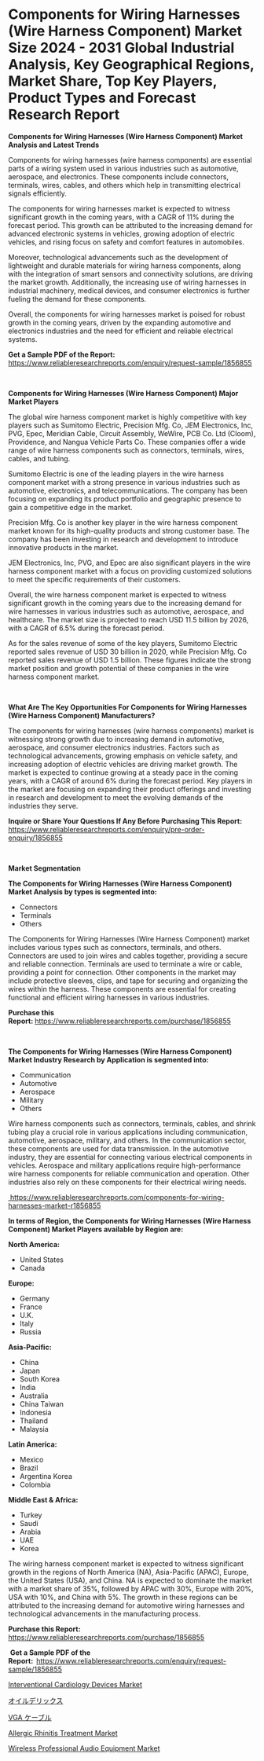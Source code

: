 <p><h1>Components for Wiring Harnesses (Wire Harness Component) Market Size 2024 - 2031 Global Industrial Analysis, Key Geographical Regions, Market Share, Top Key Players, Product Types and Forecast Research Report</h1></p><p><strong>Components for Wiring Harnesses (Wire Harness Component) Market Analysis and Latest Trends</strong></p>
<p><p>Components for wiring harnesses (wire harness components) are essential parts of a wiring system used in various industries such as automotive, aerospace, and electronics. These components include connectors, terminals, wires, cables, and others which help in transmitting electrical signals efficiently.</p><p>The components for wiring harnesses market is expected to witness significant growth in the coming years, with a CAGR of 11% during the forecast period. This growth can be attributed to the increasing demand for advanced electronic systems in vehicles, growing adoption of electric vehicles, and rising focus on safety and comfort features in automobiles.</p><p>Moreover, technological advancements such as the development of lightweight and durable materials for wiring harness components, along with the integration of smart sensors and connectivity solutions, are driving the market growth. Additionally, the increasing use of wiring harnesses in industrial machinery, medical devices, and consumer electronics is further fueling the demand for these components.</p><p>Overall, the components for wiring harnesses market is poised for robust growth in the coming years, driven by the expanding automotive and electronics industries and the need for efficient and reliable electrical systems.</p></p>
<p><strong>Get a Sample PDF of the Report:&nbsp;</strong> <a href="https://www.reliableresearchreports.com/enquiry/request-sample/1856855">https://www.reliableresearchreports.com/enquiry/request-sample/1856855</a></p>
<p>&nbsp;</p>
<p><strong>Components for Wiring Harnesses (Wire Harness Component) Major Market Players</strong></p>
<p><p>The global wire harness component market is highly competitive with key players such as Sumitomo Electric, Precision Mfg. Co, JEM Electronics, Inc, PVG, Epec, Meridian Cable, Circuit Assembly, WeWire, PCB Co. Ltd (Cloom), Providence, and Nangua Vehicle Parts Co. These companies offer a wide range of wire harness components such as connectors, terminals, wires, cables, and tubing.</p><p>Sumitomo Electric is one of the leading players in the wire harness component market with a strong presence in various industries such as automotive, electronics, and telecommunications. The company has been focusing on expanding its product portfolio and geographic presence to gain a competitive edge in the market.</p><p>Precision Mfg. Co is another key player in the wire harness component market known for its high-quality products and strong customer base. The company has been investing in research and development to introduce innovative products in the market.</p><p>JEM Electronics, Inc, PVG, and Epec are also significant players in the wire harness component market with a focus on providing customized solutions to meet the specific requirements of their customers.</p><p>Overall, the wire harness component market is expected to witness significant growth in the coming years due to the increasing demand for wire harnesses in various industries such as automotive, aerospace, and healthcare. The market size is projected to reach USD 11.5 billion by 2026, with a CAGR of 6.5% during the forecast period.</p><p>As for the sales revenue of some of the key players, Sumitomo Electric reported sales revenue of USD 30 billion in 2020, while Precision Mfg. Co reported sales revenue of USD 1.5 billion. These figures indicate the strong market position and growth potential of these companies in the wire harness component market.</p></p>
<p>&nbsp;</p>
<p><strong>What Are The Key Opportunities For Components for Wiring Harnesses (Wire Harness Component) Manufacturers?</strong></p>
<p><p>The components for wiring harnesses (wire harness components) market is witnessing strong growth due to increasing demand in automotive, aerospace, and consumer electronics industries. Factors such as technological advancements, growing emphasis on vehicle safety, and increasing adoption of electric vehicles are driving market growth. The market is expected to continue growing at a steady pace in the coming years, with a CAGR of around 6% during the forecast period. Key players in the market are focusing on expanding their product offerings and investing in research and development to meet the evolving demands of the industries they serve.</p></p>
<p><strong>Inquire or Share Your Questions If Any Before Purchasing This Report:</strong> <a href="https://www.reliableresearchreports.com/enquiry/pre-order-enquiry/1856855">https://www.reliableresearchreports.com/enquiry/pre-order-enquiry/1856855</a></p>
<p>&nbsp;</p>
<p><strong>Market Segmentation</strong></p>
<p><strong>The Components for Wiring Harnesses (Wire Harness Component) Market Analysis by types is segmented into:</strong></p>
<p><ul><li>Connectors</li><li>Terminals</li><li>Others</li></ul></p>
<p><p>The Components for Wiring Harnesses (Wire Harness Component) market includes various types such as connectors, terminals, and others. Connectors are used to join wires and cables together, providing a secure and reliable connection. Terminals are used to terminate a wire or cable, providing a point for connection. Other components in the market may include protective sleeves, clips, and tape for securing and organizing the wires within the harness. These components are essential for creating functional and efficient wiring harnesses in various industries.</p></p>
<p><strong>Purchase this Report:&nbsp;</strong><a href="https://www.reliableresearchreports.com/purchase/1856855">https://www.reliableresearchreports.com/purchase/1856855</a></p>
<p>&nbsp;</p>
<p><strong>The Components for Wiring Harnesses (Wire Harness Component) Market Industry Research by Application is segmented into:</strong></p>
<p><ul><li>Communication</li><li>Automotive</li><li>Aerospace</li><li>Military</li><li>Others</li></ul></p>
<p><p>Wire harness components such as connectors, terminals, cables, and shrink tubing play a crucial role in various applications including communication, automotive, aerospace, military, and others. In the communication sector, these components are used for data transmission. In the automotive industry, they are essential for connecting various electrical components in vehicles. Aerospace and military applications require high-performance wire harness components for reliable communication and operation. Other industries also rely on these components for their electrical wiring needs.</p></p>
<p><a href="https://www.reliableresearchreports.com/components-for-wiring-harnesses-market-r1856855">&nbsp;https://www.reliableresearchreports.com/components-for-wiring-harnesses-market-r1856855</a></p>
<p><strong>In terms of Region, the Components for Wiring Harnesses (Wire Harness Component) Market Players available by Region are:</strong></p>
<p>
    <p> <strong> North America: </strong>
        <ul>
            <li>United States</li>
            <li>Canada</li>
        </ul>
        </p> 
    <p> <strong> Europe: </strong>
        <ul>
            <li>Germany</li>
            <li>France</li>
            <li>U.K.</li>
            <li>Italy</li>
            <li>Russia</li>
        </ul>
        </p> 
    <p> <strong> Asia-Pacific: </strong>
        <ul>
            <li>China</li>
            <li>Japan</li>
            <li>South Korea</li>
            <li>India</li>
            <li>Australia</li>
            <li>China Taiwan</li>
            <li>Indonesia</li>
            <li>Thailand</li>
            <li>Malaysia</li>
        </ul>
        </p> 
    <p> <strong> Latin America: </strong>
        <ul>
            <li>Mexico</li>
            <li>Brazil</li>
            <li>Argentina Korea</li>
            <li>Colombia</li>
        </ul>
        </p> 
    <p> <strong> Middle East & Africa: </strong>
        <ul>
            <li>Turkey</li>
            <li>Saudi</li>
            <li>Arabia</li>
            <li>UAE</li>
            <li>Korea</li>
        </ul>
    </p>
    </p>
<p><p>The wiring harness component market is expected to witness significant growth in the regions of North America (NA), Asia-Pacific (APAC), Europe, the United States (USA), and China. NA is expected to dominate the market with a market share of 35%, followed by APAC with 30%, Europe with 20%, USA with 10%, and China with 5%. The growth in these regions can be attributed to the increasing demand for automotive wiring harnesses and technological advancements in the manufacturing process.</p></p>
<p><strong>Purchase this Report: </strong><a href="https://www.reliableresearchreports.com/purchase/1856855">https://www.reliableresearchreports.com/purchase/1856855</a></p>
<p>&nbsp;<strong>Get a Sample PDF of the Report:&nbsp;&nbsp;</strong><a href="https://www.reliableresearchreports.com/enquiry/request-sample/1856855">https://www.reliableresearchreports.com/enquiry/request-sample/1856855</a></p>
<p><strong></strong></p>
<p><p><a href="https://www.linkedin.com/pulse/interventional-cardiology-devices-market-exploring-srv3c">Interventional Cardiology Devices Market</a></p><p><a href="https://github.com/CloydAbbott2023/Market-Research-Report-List-1/blob/main/833090665335.md">オイルデリックス</a></p><p><a href="https://github.com/Fatimaklein1/Market-Research-Report-List-1/blob/main/549180365336.md">VGA ケーブル</a></p><p><a href="https://www.linkedin.com/pulse/allergic-rhinitis-treatment-market-analysis-its-cagr-segmentation-mo6vc">Allergic Rhinitis Treatment Market</a></p><p><a href="https://github.com/luckyshygirl/Market-Research-Report-List-4/blob/main/wireless-professional-audio-equipment-market.md">Wireless Professional Audio Equipment Market</a></p></p>